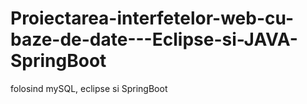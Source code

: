 # Proiectarea-interfetelor-web-cu-baze-de-date---Eclipse-si-JAVA-SpringBoot
folosind mySQL, eclipse si SpringBoot

